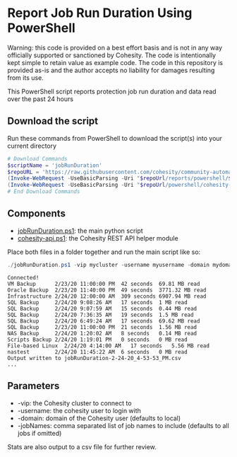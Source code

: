 # Report Job Run Duration Using PowerShell

Warning: this code is provided on a best effort basis and is not in any way officially supported or sanctioned by Cohesity. The code is intentionally kept simple to retain value as example code. The code in this repository is provided as-is and the author accepts no liability for damages resulting from its use.

This PowerShell script reports protection job run duration and data read over the past 24 hours

## Download the script

Run these commands from PowerShell to download the script(s) into your current directory

```powershell
# Download Commands
$scriptName = 'jobRunDuration'
$repoURL = 'https://raw.githubusercontent.com/cohesity/community-automation-samples/main'
(Invoke-WebRequest -UseBasicParsing -Uri "$repoUrl/reports/powershell/$scriptName/$scriptName.ps1").content | Out-File "$scriptName.ps1"; (Get-Content "$scriptName.ps1") | Set-Content "$scriptName.ps1"
(Invoke-WebRequest -UseBasicParsing -Uri "$repoUrl/powershell/cohesity-api/cohesity-api.ps1").content | Out-File cohesity-api.ps1; (Get-Content cohesity-api.ps1) | Set-Content cohesity-api.ps1
# End Download Commands
```

## Components

* [jobRunDuration.ps1](https://raw.githubusercontent.com/cohesity/community-automation-samples/main/reports/powershell/jobRunDuration/jobRunDuration.ps1): the main python script
* [cohesity-api.ps1](https://raw.githubusercontent.com/cohesity/community-automation-samples/main/powershell/cohesity-api/cohesity-api.ps1): the Cohesity REST API helper module

Place both files in a folder together and run the main script like so:

```powershell
./jobRunDuration.ps1 -vip mycluster -username myusername -domain mydomain.net
```

```text
Connected!
VM Backup      2/23/20 11:00:00 PM  42 seconds  69.81 MB read
Oracle Backup  2/23/20 11:40:00 PM  49 seconds  3771.32 MB read
Infrastructure 2/24/20 12:00:00 AM  309 seconds 6907.94 MB read
SQL Backup     2/24/20 9:08:26 AM   17 seconds  1 MB read
SQL Backup     2/24/20 9:07:59 AM   15 seconds  0.44 MB read
SQL Backup     2/24/20 7:36:35 AM   19 seconds  1.5 MB read
SQL Backup     2/24/20 6:49:24 AM   17 seconds  69.62 MB read
SQL Backup     2/23/20 11:00:00 PM  21 seconds  1.56 MB read
NAS Backup     2/24/20 1:20:02 AM   8 seconds   0.14 MB read
Scripts Backup 2/24/20 1:19:01 PM   0 seconds   0 MB read
File-based Linux  2/24/20 4:14:00 AM   17 seconds   5.56 MB read
nastest        2/24/20 11:45:22 AM  6 seconds   0 MB read
Output written to jobRunDuration-2-24-20_4-53-53_PM.csv
...
```

## Parameters

* -vip: the Cohesity cluster to connect to
* -username: the cohesity user to login with
* -domain: domain of the Cohesity user (defaults to local)
* -jobNames: comma separated list of job names to include (defaults to all jobs if omitted)

Stats are also output to a csv file for further review.
